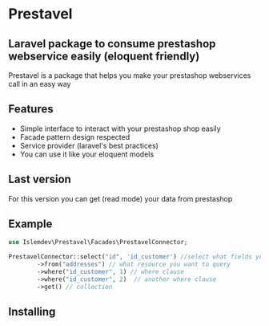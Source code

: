 # Prestavel
## Laravel package to consume prestashop webservice easily (eloquent friendly)

Prestavel is a package that helps you make your prestashop webservices call in an easy way


## Features

- Simple interface to interact with your prestashop shop easily
- Facade pattern design respected
- Service provider (laravel's best practices)
- You can use it like your eloquent models

## Last version
For this version you can get (read mode) your data from prestashop

## Example
````php
use Islemdev\Prestavel\Facades\PrestavelConnector;

PrestavelConnector::select("id", 'id_customer') //select what fields you want
        ->from("addresses") // what resource you want to query
        ->where("id_customer", 1) // where clause
        ->where("id_customer", 2)  // another where clause
        ->get() // collection
````

## Installing
